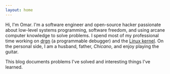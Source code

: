 ```yaml
---
layout: home
---
```


Hi, I'm Omar. I'm a software engineer and open-source hacker passionate about low-level systems programming, software freedom, and using arcane computer knowledge to solve problems. I spend most of my professional time working on [drgn](https://github.com/osandov/drgn) (a programmable debugger) and the [Linux kernel](https://git.kernel.org/pub/scm/linux/kernel/git/torvalds/linux.git/log/?qt=author&q=Omar+Sandoval). On the personal side, I am a husband, father, <dfn title="an American of Mexican descent">Chicano</dfn>, and enjoy playing the guitar.

This blog documents problems I've solved and interesting things I've learned.
